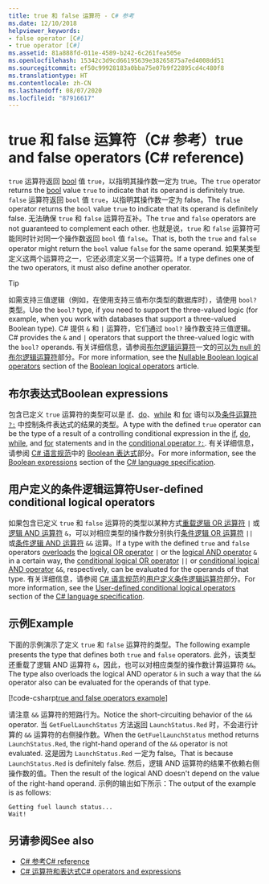 ```yaml
---
title: true 和 false 运算符 - C# 参考
ms.date: 12/10/2018
helpviewer_keywords:
- false operator [C#]
- true operator [C#]
ms.assetid: 81a888fd-011e-4589-b242-6c261fea505e
ms.openlocfilehash: 15342c3d9cd66195639e38265875a7ed4008dd51
ms.sourcegitcommit: ef50c99928183a0bba75e07b9f22895cd4c480f8
ms.translationtype: HT
ms.contentlocale: zh-CN
ms.lasthandoff: 08/07/2020
ms.locfileid: "87916617"
---
```

# <a name="true-and-false-operators-c-reference"></a><span data-ttu-id="3f8fa-102">true 和 false 运算符（C# 参考）</span><span class="sxs-lookup"><span data-stu-id="3f8fa-102">true and false operators (C# reference)</span></span>

<span data-ttu-id="3f8fa-103">`true` 运算符返回 [bool](../builtin-types/bool.md) 值 `true`，以指明其操作数一定为 true。</span><span class="sxs-lookup"><span data-stu-id="3f8fa-103">The `true` operator returns the [bool](../builtin-types/bool.md) value `true` to indicate that its operand is definitely true.</span></span> <span data-ttu-id="3f8fa-104">`false` 运算符返回 `bool` 值 `true`，以指明其操作数一定为 false。</span><span class="sxs-lookup"><span data-stu-id="3f8fa-104">The `false` operator returns the `bool` value `true` to indicate that its operand is definitely false.</span></span> <span data-ttu-id="3f8fa-105">无法确保 `true` 和 `false` 运算符互补。</span><span class="sxs-lookup"><span data-stu-id="3f8fa-105">The `true` and `false` operators are not guaranteed to complement each other.</span></span> <span data-ttu-id="3f8fa-106">也就是说，`true` 和 `false` 运算符可能同时针对同一个操作数返回 `bool` 值 `false`。</span><span class="sxs-lookup"><span data-stu-id="3f8fa-106">That is, both the `true` and `false` operator might return the `bool` value `false` for the same operand.</span></span> <span data-ttu-id="3f8fa-107">如果某类型定义这两个运算符之一，它还必须定义另一个运算符。</span><span class="sxs-lookup"><span data-stu-id="3f8fa-107">If a type defines one of the two operators, it must also define another operator.</span></span>

> [!TIP]
> <span data-ttu-id="3f8fa-108">如需支持三值逻辑（例如，在使用支持三值布尔类型的数据库时），请使用 `bool?` 类型。</span><span class="sxs-lookup"><span data-stu-id="3f8fa-108">Use the `bool?` type, if you need to support the three-valued logic (for example, when you work with databases that support a three-valued Boolean type).</span></span> <span data-ttu-id="3f8fa-109">C# 提供 `&` 和 `|` 运算符，它们通过 `bool?` 操作数支持三值逻辑。</span><span class="sxs-lookup"><span data-stu-id="3f8fa-109">C# provides the `&` and `|` operators that support the three-valued logic with the `bool?` operands.</span></span> <span data-ttu-id="3f8fa-110">有关详细信息，请参阅[布尔逻辑运算符](boolean-logical-operators.md)一文的[可以为 null 的布尔逻辑运算符](boolean-logical-operators.md#nullable-boolean-logical-operators)部分。</span><span class="sxs-lookup"><span data-stu-id="3f8fa-110">For more information, see the [Nullable Boolean logical operators](boolean-logical-operators.md#nullable-boolean-logical-operators) section of the [Boolean logical operators](boolean-logical-operators.md) article.</span></span>

## <a name="boolean-expressions"></a><span data-ttu-id="3f8fa-111">布尔表达式</span><span class="sxs-lookup"><span data-stu-id="3f8fa-111">Boolean expressions</span></span>

<span data-ttu-id="3f8fa-112">包含已定义 `true` 运算符的类型可以是 [if](../keywords/if-else.md)、[do](../keywords/do.md)、[while](../keywords/while.md) 和 [for](../keywords/for.md) 语句以及[条件运算符 `?:`](conditional-operator.md) 中控制条件表达式的结果的类型。</span><span class="sxs-lookup"><span data-stu-id="3f8fa-112">A type with the defined `true` operator can be the type of a result of a controlling conditional expression in the [if](../keywords/if-else.md), [do](../keywords/do.md), [while](../keywords/while.md), and [for](../keywords/for.md) statements and in the [conditional operator `?:`](conditional-operator.md).</span></span> <span data-ttu-id="3f8fa-113">有关详细信息，请参阅 [C# 语言规范](~/_csharplang/spec/introduction.md)中的 [Boolean 表达式](~/_csharplang/spec/expressions.md#boolean-expressions)部分。</span><span class="sxs-lookup"><span data-stu-id="3f8fa-113">For more information, see the [Boolean expressions](~/_csharplang/spec/expressions.md#boolean-expressions) section of the [C# language specification](~/_csharplang/spec/introduction.md).</span></span>

## <a name="user-defined-conditional-logical-operators"></a><span data-ttu-id="3f8fa-114">用户定义的条件逻辑运算符</span><span class="sxs-lookup"><span data-stu-id="3f8fa-114">User-defined conditional logical operators</span></span>

<span data-ttu-id="3f8fa-115">如果包含已定义 `true` 和 `false` 运算符的类型以某种方式[重载](operator-overloading.md)[逻辑 OR 运算符](boolean-logical-operators.md#logical-or-operator-) `|` 或[逻辑 AND 运算符](boolean-logical-operators.md#logical-and-operator-) `&`，可以对相应类型的操作数分别执行[条件逻辑 OR 运算符](boolean-logical-operators.md#conditional-logical-or-operator-) `||` 或[条件逻辑 AND 运算符](boolean-logical-operators.md#conditional-logical-and-operator-) `&&` 运算。</span><span class="sxs-lookup"><span data-stu-id="3f8fa-115">If a type with the defined `true` and `false` operators [overloads](operator-overloading.md) the [logical OR operator](boolean-logical-operators.md#logical-or-operator-) `|` or the [logical AND operator](boolean-logical-operators.md#logical-and-operator-) `&` in a certain way, the [conditional logical OR operator](boolean-logical-operators.md#conditional-logical-or-operator-) `||` or [conditional logical AND operator](boolean-logical-operators.md#conditional-logical-and-operator-) `&&`, respectively, can be evaluated for the operands of that type.</span></span> <span data-ttu-id="3f8fa-116">有关详细信息，请参阅 [C# 语言规范](~/_csharplang/spec/introduction.md)的[用户定义条件逻辑运算符](~/_csharplang/spec/expressions.md#user-defined-conditional-logical-operators)部分。</span><span class="sxs-lookup"><span data-stu-id="3f8fa-116">For more information, see the [User-defined conditional logical operators](~/_csharplang/spec/expressions.md#user-defined-conditional-logical-operators) section of the [C# language specification](~/_csharplang/spec/introduction.md).</span></span>

## <a name="example"></a><span data-ttu-id="3f8fa-117">示例</span><span class="sxs-lookup"><span data-stu-id="3f8fa-117">Example</span></span>

<span data-ttu-id="3f8fa-118">下面的示例演示了定义 `true` 和 `false` 运算符的类型。</span><span class="sxs-lookup"><span data-stu-id="3f8fa-118">The following example presents the type that defines both `true` and `false` operators.</span></span> <span data-ttu-id="3f8fa-119">此外，该类型还重载了逻辑 AND 运算符 `&`，因此，也可以对相应类型的操作数计算运算符 `&&`。</span><span class="sxs-lookup"><span data-stu-id="3f8fa-119">The type also overloads the logical AND operator `&` in such a way that the `&&` operator also can be evaluated for the operands of that type.</span></span>

[!code-csharp[true and false operators example](snippets/shared/TrueFalseOperators.cs)]

<span data-ttu-id="3f8fa-120">请注意 `&&` 运算符的短路行为。</span><span class="sxs-lookup"><span data-stu-id="3f8fa-120">Notice the short-circuiting behavior of the `&&` operator.</span></span> <span data-ttu-id="3f8fa-121">当 `GetFuelLaunchStatus` 方法返回 `LaunchStatus.Red` 时，不会进行计算的 `&&` 运算符的右侧操作数。</span><span class="sxs-lookup"><span data-stu-id="3f8fa-121">When the `GetFuelLaunchStatus` method returns `LaunchStatus.Red`, the right-hand operand of the `&&` operator is not evaluated.</span></span> <span data-ttu-id="3f8fa-122">这是因为 `LaunchStatus.Red` 一定为 false。</span><span class="sxs-lookup"><span data-stu-id="3f8fa-122">That is because `LaunchStatus.Red` is definitely false.</span></span> <span data-ttu-id="3f8fa-123">然后，逻辑 AND 运算符的结果不依赖右侧操作数的值。</span><span class="sxs-lookup"><span data-stu-id="3f8fa-123">Then the result of the logical AND doesn't depend on the value of the right-hand operand.</span></span> <span data-ttu-id="3f8fa-124">示例的输出如下所示：</span><span class="sxs-lookup"><span data-stu-id="3f8fa-124">The output of the example is as follows:</span></span>

```console
Getting fuel launch status...
Wait!
```

## <a name="see-also"></a><span data-ttu-id="3f8fa-125">另请参阅</span><span class="sxs-lookup"><span data-stu-id="3f8fa-125">See also</span></span>

- [<span data-ttu-id="3f8fa-126">C# 参考</span><span class="sxs-lookup"><span data-stu-id="3f8fa-126">C# reference</span></span>](../index.md)
- [<span data-ttu-id="3f8fa-127">C# 运算符和表达式</span><span class="sxs-lookup"><span data-stu-id="3f8fa-127">C# operators and expressions</span></span>](index.md)
